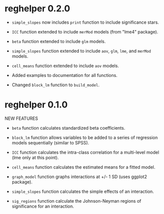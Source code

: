 <!-- NEWS.md is generated from NEWS.Rmd. Please edit that file -->


reghelper 0.2.0
===============

-   `simple_slopes` now includes `print` function to include significance stars.

-   `ICC` function extended to include `merMod` models (from "lme4" package).

-   `beta` function extended to include `glm` models.

-   `simple_slopes` function extended to include `aov`, `glm`, `lme`, and `merMod` models.

-   `cell_means` function extended to include `aov` models.

-   Added examples to documentation for all functions.

-   Changed `block_lm` function to `build_model`.

reghelper 0.1.0
===============

NEW FEATURES

-   `beta` function calculates standardized beta coefficients.

-   `block_lm` function allows variables to be added to a series of regression models sequentially (similar to SPSS).

-   `ICC` function calculates the intra-class correlation for a multi-level model (lme only at this point).

-   `cell_means` function calculates the estimated means for a fitted model.

-   `graph_model` function graphs interactions at +/- 1 SD (uses ggplot2 package).

-   `simple_slopes` function calculates the simple effects of an interaction.

-   `sig_regions` function calculate the Johnson-Neyman regions of significance for an interaction.
